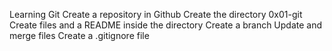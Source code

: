 Learning Git
Create a repository in Github
Create the directory 0x01-git
Create files and a README inside the directory
Create a branch
Update and merge files
Create a .gitignore file
